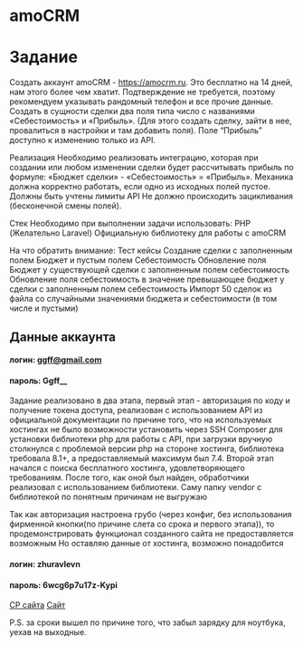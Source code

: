 # amoCRM
# Задание
Создать аккаунт amoCRM - https://amocrm.ru. Это бесплатно на 14 дней, нам этого более чем хватит. Подтверждение не требуется, поэтому рекомендуем указывать рандомный телефон и все прочие данные.
Создать в сущности сделки два поля типа число с названиями «Себестоимость» и «Прибыль». (Для этого создать сделку, зайти в нее, провалиться в настройки и там добавить поля). Поле “Прибыль” доступно к изменению только из API.

Реализация
Необходимо реализовать интеграцию, которая при создании или любом изменении сделки будет рассчитывать прибыль по формуле:
«Бюджет сделки» - «Себестоимость» = «Прибыль».
Механика должна корректно работать, если одно из исходных полей пустое.
Должны быть учтены лимиты API
Не должно происходить зацикливания (бесконечной смены полей).

Стек
Необходимо при выполнении задачи использовать:
PHP (Желательно Laravel)
Официальную библиотеку для работы с amoCRM

На что обратить внимание:
Тест кейсы
Создание сделки с заполненным полем Бюджет и пустым полем Себестоимость
Обновление поля Бюджет у существующей сделки с заполненным полем себестоимость
Обновление поля себестоимость в значение превышающее бюджет у сделки с заполненным полем себестоимость
Импорт 50 сделок из файла со случайными значениями бюджета и себестоимости (в том числе и пустыми)


## Данные аккаунта
#### логин: ggff@gmail.com
#### пароль: Ggff__
Задание реализовано в два этапа, первый этап - авторизация по коду и получение токена доступа, реализован с использованием API из официальной документации по причине того, что на используемых хостингах не было возможности установить через SSH Composer для установки библиотеки php для работы с API, при загрузки вручную столкнулся с проблемой версии php на стороне хостинга, библиотека требовала 8.1+, а предоставляемый максимум был 7.4.
Второй этап начался с поиска бесплатного хостинга, удовлетворяющего требованиям. После того, как оной был найден, обработчики реализовал с использованием библиотеки. Саму папку vendor с библиотекой по понятным причинам не выгружаю


Так как авторизация настроена грубо (через конфиг, без использования фирменной кнопки(по причине слета со срока и первого этапа)), то продемонстрировать функционал созданного сайта не предоставляется возможным
Но оставляю данные от хостинга, возможно понадобится
#### логин: zhuravlevn
#### пароль: 6wcg6p7u17z-Kypi
[CP сайта](https://cp.sweb.ru/hosting/)
[Сайт](http://zhuravlevn.temp.swtest.ru/)

P.S. за сроки вышел по причине того, что забыл зарядку для ноутбука, уехав на выходные. 
